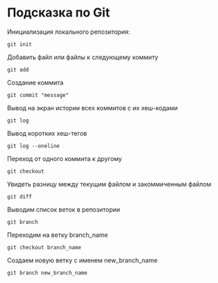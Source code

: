 # Подсказка по Git

Инициализация локального репозитория:
```ch
git init
```
Добавить файл или файлы к следующему коммиту
```ch
git add
```
Создание коммита
```ch
git commit "message"
```
Вывод на экран истории всех коммитов с их хеш-кодами
```ch
git log
```
Вывод коротких хеш-тегов
```ch
git log --oneline
```
Переход от одного коммита к другому
```ch
git checkout
```
Увидеть разницу между текущим файлом и закоммиченным файлом
```ch
git diff
```
Выводим список веток в репозитории
```ch
git branch
```

Переходим на ветку branch_name
```ch
git checkout branch_name
```
Создаем новую ветку с именем new_branch_name
```ch
git branch new_branch_name
```
